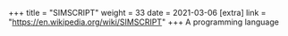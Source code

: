 +++
title = "SIMSCRIPT"
weight = 33
date = 2021-03-06
[extra]
link = "https://en.wikipedia.org/wiki/SIMSCRIPT"
+++
A programming language

